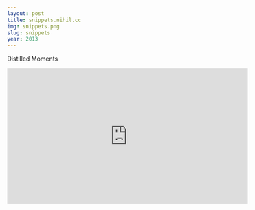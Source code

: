 ```yaml
---
layout: post
title: snippets.nihil.cc
img: snippets.png
slug: snippets
year: 2013
---
```


Distilled Moments

<iframe width="560" height="315" src="https://skmp.github.io/snippets.skmp.dev/" frameborder="0" allow="accelerometer; autoplay; encrypted-media; gyroscope; picture-in-picture" allowfullscreen></iframe>
